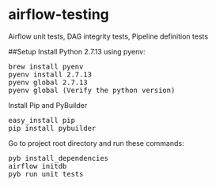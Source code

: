 # airflow-testing
Airflow unit tests, DAG integrity tests, Pipeline definition tests

##Setup
Install Python 2.7.13 using pyenv:
<pre>
brew install pyenv
pyenv install 2.7.13
pyenv global 2.7.13
pyenv global (Verify the python version)
</pre>

Install Pip and PyBuilder
<pre>
easy_install pip
pip install pybuilder
</pre>

Go to project root directory and run these commands:
<pre>
pyb install_dependencies
airflow initdb
pyb run_unit_tests
</pre>